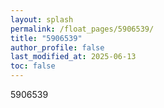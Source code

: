 ```yaml
---
layout: splash
permalink: /float_pages/5906539/
title: "5906539"
author_profile: false
last_modified_at: 2025-06-13
toc: false
---
```

 
5906539
